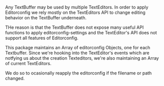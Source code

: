 Any TextBuffer may be used by multiple TextEditors. In order to apply Editorconfig we rely mostly on the TextEditors API to change editing behavior on the TextBuffer underneath.

THe reason is that the TextBuffer does not expose many useful API functions to apply editorconfig-settings and the TextEditor's API does not support all features of Editorconfig.

This package maintains an Array of editorconfig Objects, one for each Textbuffer. Since we're hooking into the TextEditor's events which are notfying us about the creation Texteditors, we're also maintaining an Array of current TextEditors.

We do so to ocasionally reapply the editorconfig if the filename or path changed.
